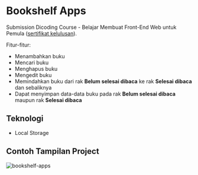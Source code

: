 # Bookshelf Apps
Submission Dicoding Course - Belajar Membuat Front-End Web untuk Pemula ([sertifikat kelulusan](https://www.dicoding.com/certificates/2VX32595VPYQ)).  

Fitur-fitur:
- Menambahkan buku
- Mencari buku
- Menghapus buku
- Mengedit buku
- Memindahkan buku dari rak **Belum selesai dibaca** ke rak **Selesai dibaca** dan sebaliknya
- Dapat menyimpan data-data buku pada rak **Belum selesai dibaca** maupun rak **Selesai dibaca**

## Teknologi
- Local Storage

## Contoh Tampilan Project
![bookshelf-apps](https://user-images.githubusercontent.com/94782135/142796053-fc8265cc-5c9e-465d-8530-d5955b2e721e.png)

